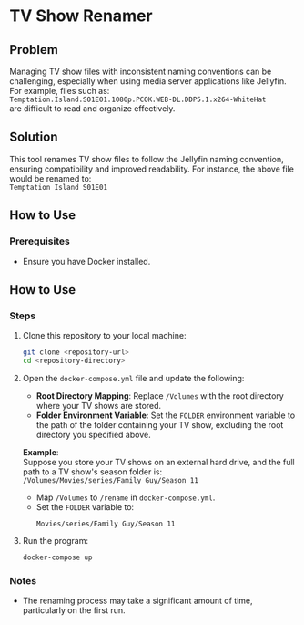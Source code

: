 # TV Show Renamer

## Problem
Managing TV show files with inconsistent naming conventions can be challenging, especially when using media server applications like Jellyfin. For example, files such as:  
`Temptation.Island.S01E01.1080p.PCOK.WEB-DL.DDP5.1.x264-WhiteHat`  
are difficult to read and organize effectively.

## Solution
This tool renames TV show files to follow the Jellyfin naming convention, ensuring compatibility and improved readability. For instance, the above file would be renamed to:  
`Temptation Island S01E01`

## How to Use

### Prerequisites
- Ensure you have Docker installed.

## How to Use

### Steps

1. Clone this repository to your local machine:
   ```bash
   git clone <repository-url>
   cd <repository-directory>

2. Open the `docker-compose.yml` file and update the following:
   - **Root Directory Mapping**: Replace `/Volumes` with the root directory where your TV shows are stored.  
   - **Folder Environment Variable**: Set the `FOLDER` environment variable to the path of the folder containing your TV show, excluding the root directory you specified above.  

   **Example**:  
   Suppose you store your TV shows on an external hard drive, and the full path to a TV show's season folder is:  
   `/Volumes/Movies/series/Family Guy/Season 11`  

   - Map `/Volumes` to `/rename` in `docker-compose.yml`.  
   - Set the `FOLDER` variable to:  
     ```plaintext
     Movies/series/Family Guy/Season 11
     ```

3. Run the program:
   ```bash
   docker-compose up

### Notes
- The renaming process may take a significant amount of time, particularly on the first run.

